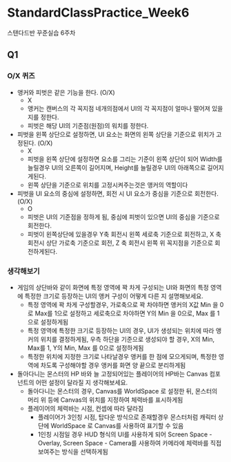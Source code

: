 # StandardClassPractice_Week6
 스탠다드반 꾸준실습 6주차

## Q1

### O/X 퀴즈
- 앵커와 피벗은 같은 기능을 한다. (O/X)
  - X
  - 앵커는 캔버스의 각 꼭지점 네개의점에서 UI의 각 꼭지점이 얼마나 떨어져 있을지를 정한다.
  - 피벗은 해당 UI의 기준점(원점)의 워치를 정한다.  
- 피벗을 왼쪽 상단으로 설정하면, UI 요소는 화면의 왼쪽 상단을 기준으로 위치가 고정된다. (O/X)
  - X
  - 피벗을 왼쪽 상단에 설정하면 요소를 그리는 기준이 왼쪽 상단이 되어 Width를 늘릴경우 UI의 오른쪽이 길어지며, Height를 늘릴경우 UI의 아래쪽으로 길어지게된다.
  - 왼쪽 상단을 기준으로 위치를 고정시켜주는것은 앵커의 역할이다
- 피벗을 UI 요소의 중심에 설정하면, 회전 시 UI 요소가 중심을 기준으로 회전한다. (O/X)
  - O
  - 피벗은 UI의 기준점을 정하게 됨, 중심에 피벗이 있으면 UI의 중심을 기준으로 회전한다.
  - 피벗이 왼쪽상단에 있을경우 Y축 회전시 왼쪽 세로축 기준으로 회전하고, X 축 회전시 상단 가로축 기준으로 회전, Z 축 회전시 왼쪽 위 꼭지점을 기준으로 회전하게된다.
 
### 생각해보기
- 게임의 상단바와 같이 화면에 특정 영역에 꽉 차게 구성되는 UI와 화면의 특정 영역에 특정한 크기로 등장하는 UI의 앵커 구성이 어떻게 다른 지 설명해보세요.
  - 특정 영역에 꽉 차게 구성할경우, 가로축으로 꽉 차야하면 앵커의 X값 Min 을 0로 Max를 1으로 설정하고 세로축으로 차야하면 Y의 Min 을 0으로, Max 를 1으로 설정하게됨
  - 특정 영역에 특정한 크기로 등장하는 UI의 경우, UI가 생성되는 위치에 따라 앵커의 위치를 결정하게됨, 우측 하단을 기준으로 생성되야 할 경우, X의 Min, Max를 1, Y의 Min, Max 를 0으로 설정하게됨
  - 특정한 위치에 지정한 크기로 나타날경우 앵커를 한 점에 모으게되며, 특정한 영역에 차도록 구성해야할 경우 앵커를 화면 양 끝으로 분리하게됨
- 돌아다니는 몬스터의 HP 바와 늘 고정되어있는 플레이어의 HP바는 Canvas 컴포넌트의 어떤 설정이 달라질 지 생각해보세요.
  - 돌아다니는 몬스터의 경우, Canvas를 WorldSpace 로 설정한 뒤, 몬스터의 머리 위 등에 Canvas의 위치를 지정하여 체력바를 표시하게됨
  - 플레이어의 체력바는 시점, 컨셉에 따라 달라짐
    - 플레이어가 3인칭 시점, 탑다운 방식으로 존재할경우 몬스터처럼 캐릭터 상단에 WorldSpace 로 Canvas를 사용하여 표기할 수 있음
    - 1인칭 시점일 경우 HUD 형식의 UI를 사용하게 되어 Screen Space - Overlay, Screen Space - Camera를 사용하여 카메라에 체력바를 직접 보여주는 방식을 선택하게됨
